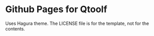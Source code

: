 # Github Pages for Qtoolf

Uses Hagura theme. The LICENSE file is for the template, not for the contents.